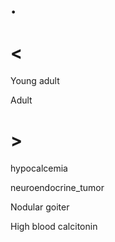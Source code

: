 # .

# <

Young adult

Adult

# >

hypocalcemia

neuroendocrine_tumor

Nodular goiter

High blood calcitonin

